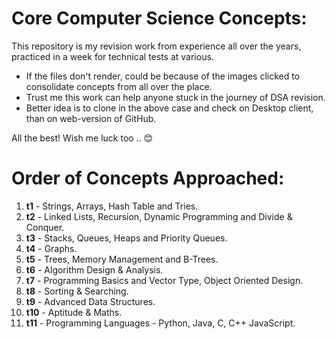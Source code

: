 # Core Computer Science Concepts:
This repository is my revision work from experience all over the years, practiced in a week for technical tests at various.
- If the files don't render, could be because of the images clicked to consolidate concepts from all over the place.
- Trust me this work can help anyone stuck in the journey of DSA revision.
- Better idea is to clone in the above case and check on Desktop client, than on web-version of GitHub.

All the best! Wish me luck too .. 😊

# Order of Concepts Approached: 
1. **t1** - Strings, Arrays, Hash Table and Tries.
2. **t2** - Linked Lists, Recursion, Dynamic Programming and Divide & Conquer.
3. **t3** - Stacks, Queues, Heaps and Priority Queues.
4. **t4** - Graphs.
5. **t5** - Trees, Memory Management and B-Trees.
6. **t6** - Algorithm Design & Analysis.
7. **t7** - Programming Basics and Vector Type, Object Oriented Design.
8. **t8** - Sorting & Searching.
9. **t9** - Advanced Data Structures.
10. **t10** - Aptitude & Maths.
11. **t11** - Programming Languages - Python, Java, C, C++ JavaScript.
